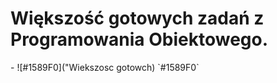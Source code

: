 <h1>Większość gotowych zadań z Programowania Obiektowego.</h1>
- ![#1589F0]("Wiekszosc gotowch) `#1589F0`
